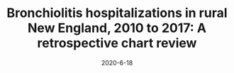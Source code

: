 ---
title: "Bronchiolitis hospitalizations in rural New England, 2010 to 2017: A retrospective chart review"
collection: publications
permalink: /publication/2018-rsv
date: 2020-6-18
venue: 'Manuscript in preparation'
citation: 'Wright PF, Hoen AG, Jarvis JD, Bai P, <strong>Taube JC</strong>, Brickley EB. &quot;Bronchiolitis hospitalizations in rural New England, 2010 to 2017: A retrospective chart review.&quot; <i>Manuscript in preparation</i>.'
---